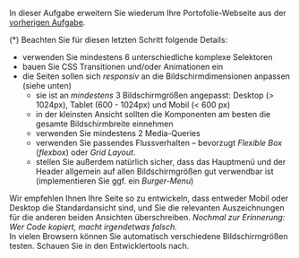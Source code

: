 In dieser Aufgabe erweitern Sie wiederum Ihre Portofolie-Webseite aus der [vorherigen Aufgabe](../P1.3).

(*) Beachten Sie für diesen letzten Schritt folgende Details:
- verwenden Sie mindestens 6 unterschiedliche komplexe Selektoren
- bauen Sie CSS Transitionen und/oder Animationen ein
- die Seiten sollen sich *responsiv* an die Bildschirmdimensionen anpassen (siehe unten)
  - sie ist an *mindestens* 3 Bildschirmgrößen angepasst: Desktop (> 1024px), Tablet (600 - 1024px) und Mobil (< 600 px)
  - in der kleinsten Ansicht sollten die Komponenten am besten die gesamte Bildschirmbreite einnehmen
  - verwenden Sie mindestens 2 Media-Queries
  - verwenden Sie passendes Flussverhalten – bevorzugt *Flexible Box* (*flexbox*) oder *Grid Layout*.
  - stellen Sie außerdem natürlich sicher, dass das Hauptmenü und der Header allgemein auf allen Bildschirmgrößen gut verwendbar ist (implementieren Sie ggf. ein *Burger-Menu*)

Wir empfehlen Ihnen Ihre Seite so zu entwickeln, dass entweder Mobil oder Desktop die Standardansicht sind, und Sie die relevanten Auszeichnungen für die anderen beiden Ansichten überschreiben. _Nochmal zur Erinnerung: Wer Code kopiert, macht irgendetwas falsch._  
In vielen Browsern können Sie automatisch verschiedene Bildschirmgrößen testen. Schauen Sie in den Entwicklertools nach.
